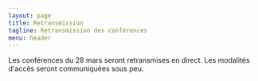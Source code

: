 ```yaml
---
layout: page
title: Retransmission
tagline: Retransmission des conférences
menu: header
---
```


Les conférences du 28 mars seront retransmises en direct. Les modalités d'accès seront communiquées sous peu.
